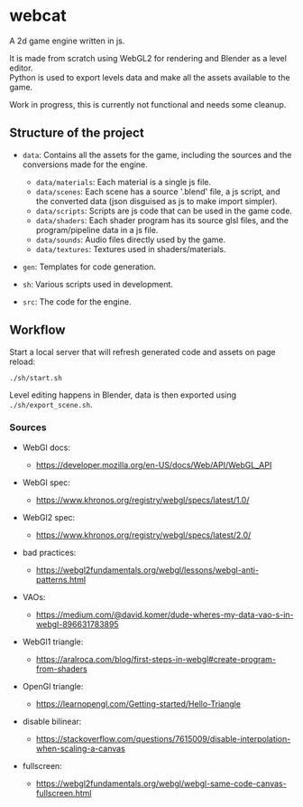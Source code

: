 # webcat

A 2d game engine written in js.  
  
It is made from scratch using WebGL2 for rendering
and Blender as a level editor.  
Python is used to export levels data and make all the assets available to the game.  
  
Work in progress, this is currently not functional and needs some cleanup.

## Structure of the project

- `data`: Contains all the assets for the game, including the sources and the conversions made for the engine.
    - `data/materials`: Each material is a single js file.
    - `data/scenes`: Each scene has a source '.blend' file, a js script, and the converted data (json disguised as js to make import simpler).
    - `data/scripts`: Scripts are js code that can be used in the game code.
    - `data/shaders`: Each shader program has its source glsl files, and the program/pipeline data in a js file.
    - `data/sounds`: Audio files directly used by the game.
    - `data/textures`: Textures used in shaders/materials.

- `gen`: Templates for code generation.

- `sh`: Various scripts used in development.

- `src`: The code for the engine.

## Workflow

Start a local server that will refresh generated code and assets on page reload:
```
./sh/start.sh
```
  
Level editing happens in Blender, data is then exported using `./sh/export_scene.sh`.

### Sources

- WebGl docs: 
    - https://developer.mozilla.org/en-US/docs/Web/API/WebGL_API

- WebGl spec: 
    - https://www.khronos.org/registry/webgl/specs/latest/1.0/

- WebGl2 spec: 
    - https://www.khronos.org/registry/webgl/specs/latest/2.0/

- bad practices: 
    - https://webgl2fundamentals.org/webgl/lessons/webgl-anti-patterns.html

- VAOs: 
    - https://medium.com/@david.komer/dude-wheres-my-data-vao-s-in-webgl-896631783895

- WebGl1 triangle: 
    - https://aralroca.com/blog/first-steps-in-webgl#create-program-from-shaders

- OpenGl triangle: 
    - https://learnopengl.com/Getting-started/Hello-Triangle

- disable bilinear: 
    - https://stackoverflow.com/questions/7615009/disable-interpolation-when-scaling-a-canvas

- fullscreen: 
    - https://webgl2fundamentals.org/webgl/webgl-same-code-canvas-fullscreen.html
